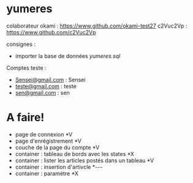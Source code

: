 # yumeres

colaborateur
okami : https://www.github.com/okami-test27
c2Vuc2Vp : https://www.github.com/c2Vuc2Vp

consignes :

- importer la base de données *yumeres.sql*

Comptes teste :

- Sensei@gmail.com : Sensei
- teste@gmail.com : teste
- sen@gmail.com : sen

# A faire!

- page de connexion *V
- page d'enrégistrement *V
- couche de la page du compte *V
- container : tableau de bords avec les states *X
- container : lister les articles postés dans un tableau *V
- container : insertion d'artivcle *---
- container : paramètre *X
